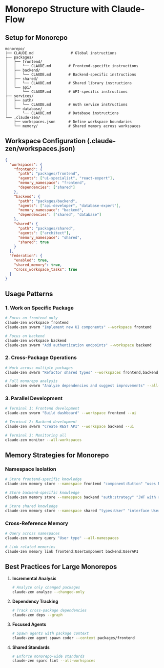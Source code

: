 # Monorepo Structure with Claude-Flow

## Setup for Monorepo

```
monorepo/
├── CLAUDE.md                 # Global instructions
├── packages/
│   ├── frontend/
│   │   └── CLAUDE.md        # Frontend-specific instructions
│   ├── backend/
│   │   └── CLAUDE.md        # Backend-specific instructions
│   ├── shared/
│   │   └── CLAUDE.md        # Shared library instructions
│   └── api/
│       └── CLAUDE.md        # API-specific instructions
├── services/
│   ├── auth/
│   │   └── CLAUDE.md        # Auth service instructions
│   └── database/
│       └── CLAUDE.md        # Database instructions
└── .claude-zen/
    ├── workspaces.json      # Define workspace boundaries
    └── memory/              # Shared memory across workspaces
```

## Workspace Configuration (.claude-zen/workspaces.json)

```json
{
  "workspaces": {
    "frontend": {
      "path": "packages/frontend",
      "agents": ["ui-specialist", "react-expert"],
      "memory_namespace": "frontend",
      "dependencies": ["shared"]
    },
    "backend": {
      "path": "packages/backend", 
      "agents": ["api-developer", "database-expert"],
      "memory_namespace": "backend",
      "dependencies": ["shared", "database"]
    },
    "shared": {
      "path": "packages/shared",
      "agents": ["architect"],
      "memory_namespace": "shared",
      "shared": true
    }
  },
  "federation": {
    "enabled": true,
    "shared_memory": true,
    "cross_workspace_tasks": true
  }
}
```

## Usage Patterns

### 1. **Work on Specific Package**
```bash
# Focus on frontend only
claude-zen workspace frontend
claude-zen swarm "Implement new UI components" --workspace frontend

# Focus on backend
claude-zen workspace backend  
claude-zen swarm "Add authentication endpoints" --workspace backend
```

### 2. **Cross-Package Operations**
```bash
# Work across multiple packages
claude-zen swarm "Refactor shared types" --workspaces frontend,backend,shared

# Full monorepo analysis
claude-zen swarm "Analyze dependencies and suggest improvements" --all-workspaces
```

### 3. **Parallel Development**
```bash
# Terminal 1: Frontend development
claude-zen swarm "Build dashboard" --workspace frontend --ui

# Terminal 2: Backend development  
claude-zen swarm "Create REST API" --workspace backend --ui

# Terminal 3: Monitoring all
claude-zen monitor --all-workspaces
```

## Memory Strategies for Monorepo

### Namespace Isolation
```bash
# Store frontend-specific knowledge
claude-zen memory store --namespace frontend "component:Button" "uses Material-UI"

# Store backend-specific knowledge  
claude-zen memory store --namespace backend "auth:strategy" "JWT with refresh tokens"

# Store shared knowledge
claude-zen memory store --namespace shared "types:User" "interface User { id, email, name }"
```

### Cross-Reference Memory
```bash
# Query across namespaces
claude-zen memory query "User type" --all-namespaces

# Link related memories
claude-zen memory link frontend:UserComponent backend:UserAPI
```

## Best Practices for Large Monorepos

1. **Incremental Analysis**
   ```bash
   # Analyze only changed packages
   claude-zen analyze --changed-only
   ```

2. **Dependency Tracking**
   ```bash
   # Track cross-package dependencies
   claude-zen deps --graph
   ```

3. **Focused Agents**
   ```bash
   # Spawn agents with package context
   claude-zen agent spawn coder --context packages/frontend
   ```

4. **Shared Standards**
   ```bash
   # Enforce monorepo-wide standards
   claude-zen sparc lint --all-workspaces
   ```